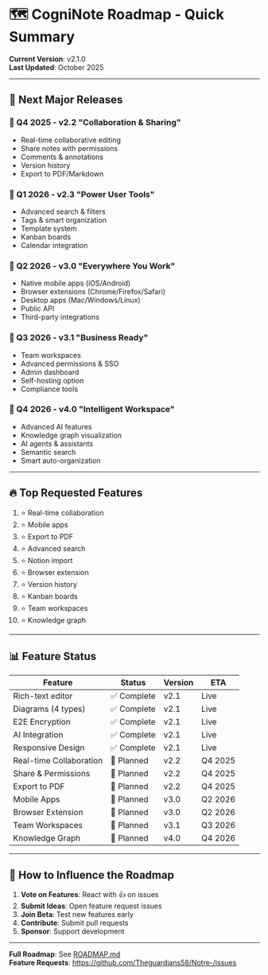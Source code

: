 # 🗺️ CogniNote Roadmap - Quick Summary

**Current Version**: v2.1.0  
**Last Updated**: October 2025

---

## 🎯 Next Major Releases

### 📅 Q4 2025 - v2.2 "Collaboration & Sharing"
- Real-time collaborative editing
- Share notes with permissions
- Comments & annotations
- Version history
- Export to PDF/Markdown

### 📅 Q1 2026 - v2.3 "Power User Tools"
- Advanced search & filters
- Tags & smart organization
- Template system
- Kanban boards
- Calendar integration

### 📅 Q2 2026 - v3.0 "Everywhere You Work"
- Native mobile apps (iOS/Android)
- Browser extensions (Chrome/Firefox/Safari)
- Desktop apps (Mac/Windows/Linux)
- Public API
- Third-party integrations

### 📅 Q3 2026 - v3.1 "Business Ready"
- Team workspaces
- Advanced permissions & SSO
- Admin dashboard
- Self-hosting option
- Compliance tools

### 📅 Q4 2026 - v4.0 "Intelligent Workspace"
- Advanced AI features
- Knowledge graph visualization
- AI agents & assistants
- Semantic search
- Smart auto-organization

---

## 🔥 Top Requested Features

1. ⭐ Real-time collaboration
2. ⭐ Mobile apps
3. ⭐ Export to PDF
4. ⭐ Advanced search
5. ⭐ Notion import
6. ⭐ Browser extension
7. ⭐ Version history
8. ⭐ Kanban boards
9. ⭐ Team workspaces
10. ⭐ Knowledge graph

---

## 📊 Feature Status

| Feature | Status | Version | ETA |
|---------|--------|---------|-----|
| Rich-text editor | ✅ Complete | v2.1 | Live |
| Diagrams (4 types) | ✅ Complete | v2.1 | Live |
| E2E Encryption | ✅ Complete | v2.1 | Live |
| AI Integration | ✅ Complete | v2.1 | Live |
| Responsive Design | ✅ Complete | v2.1 | Live |
| Real-time Collaboration | 🔄 Planned | v2.2 | Q4 2025 |
| Share & Permissions | 🔄 Planned | v2.2 | Q4 2025 |
| Export to PDF | 🔄 Planned | v2.2 | Q4 2025 |
| Mobile Apps | 🔄 Planned | v3.0 | Q2 2026 |
| Browser Extension | 🔄 Planned | v3.0 | Q2 2026 |
| Team Workspaces | 🔄 Planned | v3.1 | Q3 2026 |
| Knowledge Graph | 🔄 Planned | v4.0 | Q4 2026 |

---

## 🚀 How to Influence the Roadmap

1. **Vote on Features**: React with 👍 on issues
2. **Submit Ideas**: Open feature request issues
3. **Join Beta**: Test new features early
4. **Contribute**: Submit pull requests
5. **Sponsor**: Support development

---

**Full Roadmap**: See [ROADMAP.md](../ROADMAP.md)  
**Feature Requests**: https://github.com/Theguardians58/Notre-/issues
